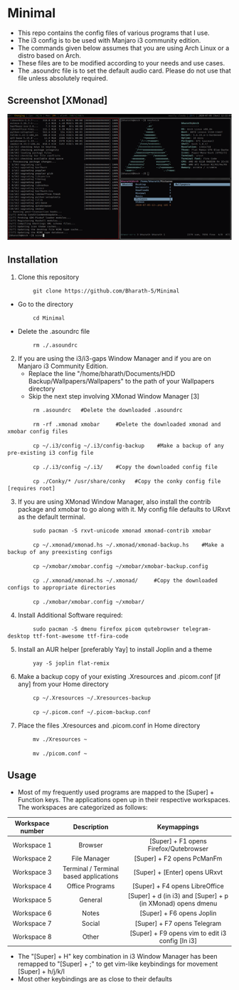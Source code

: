 # Minimal

- This repo contains the config files of various programs that I use.
- The i3 config is to be used with Manjaro i3 community edition.
- The commands given below assumes that you are using Arch Linux or a distro based on Arch.
- These files are to be modified according to your needs and use cases.
- The .asoundrc file is to set the default audio card. Please do not use that file unless absolutely required.

## Screenshot [XMonad]

![alt text](https://github.com/Bharath-5/Minimal/blob/master/XMonadScreenshot.png?raw=true)

## Installation
1. Clone this repository

```
        git clone https://github.com/Bharath-5/Minimal
```

- Go to the directory

```
        cd Minimal
```

- Delete the .asoundrc file

```
        rm ./.asoundrc
```	

2. If you are using the i3/i3-gaps Window Manager and if you are on Manjaro i3 Community Edition.
	* Replace the line "/home/bharath/Documents/HDD Backup/Wallpapers/Wallpapers" to the path of your Wallpapers directory
	* Skip the next step involving XMonad Window Manager [3]


```
        rm .asoundrc   #Delete the downloaded .asoundrc

        rm -rf .xmonad xmobar     #Delete the downloaded xmonad and xmobar config files

        cp ~/.i3/config ~/.i3/config-backup    #Make a backup of any pre-existing i3 config file

        cp ./.i3/config ~/.i3/    #Copy the downloaded config file

        cp ./Conky/* /usr/share/conky   #Copy the conky config file [requires root]
```


3. If you are using XMonad Window Manager, also install the contrib package and xmobar to go along with it. My config file defaults to URxvt as the default terminal.


```
        sudo pacman -S rxvt-unicode xmonad xmonad-contrib xmobar

        cp ~/.xmonad/xmonad.hs ~/.xmonad/xmonad-backup.hs    #Make a backup of any preexisting configs 

        cp ~/xmobar/xmobar.config ~/xmobar/xmobar-backup.config   

        cp ./.xmonad/xmonad.hs ~/.xmonad/     #Copy the downloaded configs to appropriate directories

        cp ./xmobar/xmobar.config ~/xmobar/
```


4. Install Additional Software required:

```
        sudo pacman -S dmenu firefox picom qutebrowser telegram-desktop ttf-font-awesome ttf-fira-code 
```

5. Install an AUR helper [preferably Yay] to install Joplin and a theme

```
        yay -S joplin flat-remix
```

6. Make a backup copy of your existing .Xresources and .picom.conf [if any] from your Home directory

```
        cp ~/.Xresources ~/.Xresources-backup

        cp ~/.picom.conf ~/.picom-backup.conf
```

7. Place the files .Xresources and .picom.conf in Home directory

```
        mv ./Xresources ~

        mv ./picom.conf ~
```

## Usage

- Most of my frequently used programs are mapped to the [Super] + Function keys. The applications open up in their respective workspaces. The workspaces are categorized as follows:

| Workspace number | Description | Keymappings |
|:----------------:|:-----------:|:-----------:|
| Workspace 1 | Browser | [Super] + F1 opens Firefox/Qutebrowser | 
| Workspace 2 | File Manager | [Super] + F2 opens PcManFm |
| Workspace 3 | Terminal / Terminal based applications | [Super] + [Enter] opens URxvt |
| Workspace 4 | Office Programs	| [Super] + F4 opens LibreOffice |
| Workspace 5 | General	| [Super] + d (in i3) and [Super] + p (in XMonad) opens dmenu |	
| Workspace 6 | Notes | [Super] + F6 opens Joplin |
| Workspace 7 | Social | [Super] + F7 opens Telegram |
| Workspace 8 | Other | [Super] + F9 opens vim to edit i3 config [In i3] |

- The "[Super] + H" key combination in i3 Window Manager has been remapped to "[Super] + ;" to get vim-like keybindings for movement [Super] + h/j/k/l
- Most other keybindings are as close to their defaults




